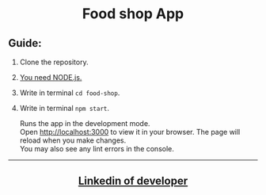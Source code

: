<h1 align = "center">Food shop App</h1>

## Guide:

1.  Сlone the repository.

2.  <a href = "https://nodejs.org/uk" target="_blank" rel="noreferrer noopener">You
    need NODE.js.</a>

3.  Write in terminal `cd food-shop`.

4.  Write in terminal `npm start`.

    Runs the app in the development mode.  
    Open [http://localhost:3000](http://localhost:3000) to view it in your
    browser. The page will reload when you make changes.  
    You may also see any lint errors in the console.

---

<h2 align = "center"><a href="https://www.linkedin.com/in/olexiy-kiselyov/" target="_blank" rel="noreferrer noopener">
Linkedin of developer</a></h2>
